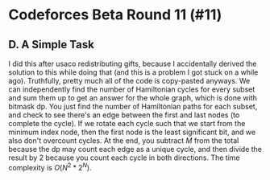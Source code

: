 # Codeforces Beta Round 11 (#11)

## D. A Simple Task
I did this after usaco redistributing gifts, because I accidentally derived the solution to this while doing that (and this is a problem I got stuck on a while ago). Truthfully, pretty much all of the code is copy-pasted anyways. We can independently find the number of Hamiltonian cycles for every subset and sum them up to get an answer for the whole graph, which is done with bitmask dp. You just find the number of Hamiltonian paths for each subset, and check to see there's an edge between the first and last nodes (to complete the cycle). If we rotate each cycle such that we start from the minimum index node, then the first node is the least significant bit, and we also don't overcount cycles. At the end, you subtract $M$ from the total because the dp may count each edge as a unique cycle, and then divide the result by $2$ because you count each cycle in both directions. The time complexity is $O(N^2*2^N)$.